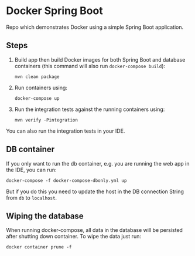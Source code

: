# Docker Spring Boot
Repo which demonstrates Docker using a simple Spring Boot application.

## Steps
1. Build app then build Docker images for both Spring Boot and database containers (this command will also run `docker-compose build`):
   ```
   mvn clean package
   ```

1. Run containers using:
    ```
    docker-compose up
    ```

1. Run the integration tests against the running containers using:
    ```
    mvn verify -Pintegration
    ```

You can also run the integration tests in your IDE.

## DB container
If you only want to run the db container, e.g. you are running the web app in the IDE, you can run:
```
docker-compose -f docker-compose-dbonly.yml up
```
But if you do this you need to update the host in the DB connection String from `db` to `localhost`.

## Wiping the database
When running docker-compose, all data in the database will be persisted after shutting down container. To wipe the data just run:
```
docker container prune -f
```

